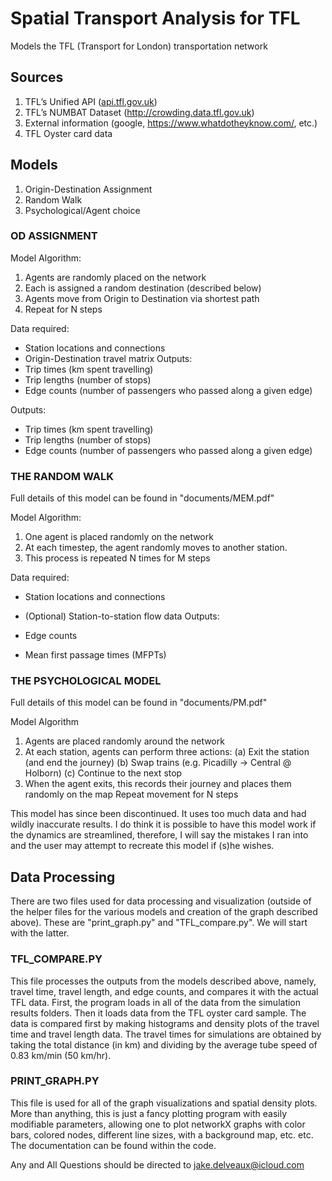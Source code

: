 # Spatial Transport Analysis for TFL
Models the TFL (Transport for London) transportation network

## Sources
1. TFL’s Unified API ([api.tfl.gov.uk](api.tfl.gov.uk))
2. TFL’s NUMBAT Dataset (http://crowding.data.tfl.gov.uk)
3. External information (google, https://www.whatdotheyknow.com/, etc.)
4. TFL Oyster card data

## Models
1. Origin-Destination Assignment
2. Random Walk
3. Psychological/Agent choice

### OD ASSIGNMENT 
Model Algorithm:
1. Agents are randomly placed on the network
2. Each is assigned a random destination (described below)
3. Agents move from Origin to Destination via shortest path
4. Repeat for N steps
   
Data required:
- Station locations and connections
- Origin-Destination travel matrix Outputs:
- Trip times (km spent travelling)
- Trip lengths (number of stops)
- Edge counts (number of passengers who passed along a given edge)
  
Outputs:
- Trip times (km spent travelling)
- Trip lengths (number of stops)
- Edge counts (number of passengers who passed along a given edge)

### THE RANDOM WALK
Full details of this model can be found in "documents/MEM.pdf" 

Model Algorithm:
1. One agent is placed randomly on the network
2. At each timestep, the agent randomly moves to another station.
3. This process is repeated N times for M steps
   
Data required:
- Station locations and connections
- (Optional) Station-to-station flow data
Outputs:

- Edge counts
- Mean first passage times (MFPTs)

### THE PSYCHOLOGICAL MODEL
Full details of this model can be found in "documents/PM.pdf" 

Model Algorithm
1. Agents are placed randomly around the network
2. At each station, agents can perform three actions:
(a) Exit the station (and end the journey)
(b) Swap trains (e.g. Picadilly -> Central @ Holborn) (c) Continue to the next stop
3. When the agent exits, this records their journey and places them randomly on the map Repeat movement for N steps

This model has since been discontinued. It uses too much data and had wildly inaccurate results. I do think it is possible to have this model work if the dynamics are streamlined, therefore, I will say the mistakes I ran into and the user may attempt to recreate this model if (s)he wishes.

## Data Processing
There are two files used for data processing and visualization (outside of the helper files for the various models and creation of the graph described above). These are "print_graph.py" and "TFL_compare.py". We will start with the latter.

### TFL_COMPARE.PY
This file processes the outputs from the models described above, namely, travel time, travel length, and edge counts, and compares it with the actual TFL data. First, the program loads in all of the data from the simulation results folders. Then it loads data from the TFL oyster card sample. The data is compared first by making histograms and density plots of the travel time and travel length data. The travel times for simulations are obtained by taking the total distance (in km) and dividing by the average tube speed of 0.83 km/min (50 km/hr).

### PRINT_GRAPH.PY
This file is used for all of the graph visualizations and spatial density plots. More than anything, this is just a fancy plotting program with easily modifiable parameters, allowing one to plot networkX graphs with color bars, colored nodes, different line sizes, with a background map, etc. etc. The documentation can be found within the code.

Any and All
Questions should be directed to jake.delveaux@icloud.com

